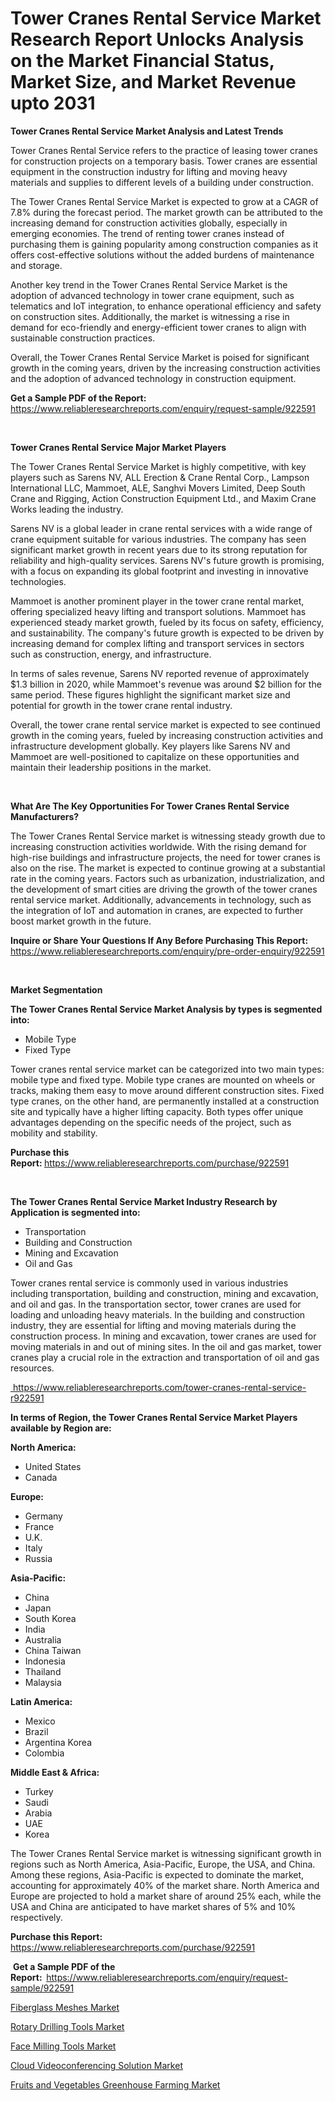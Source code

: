 <p><h1>Tower Cranes Rental Service Market Research Report Unlocks Analysis on the Market Financial Status, Market Size, and Market Revenue upto 2031</h1></p><p><strong>Tower Cranes Rental Service Market Analysis and Latest Trends</strong></p>
<p><p>Tower Cranes Rental Service refers to the practice of leasing tower cranes for construction projects on a temporary basis. Tower cranes are essential equipment in the construction industry for lifting and moving heavy materials and supplies to different levels of a building under construction. </p><p>The Tower Cranes Rental Service Market is expected to grow at a CAGR of 7.8% during the forecast period. The market growth can be attributed to the increasing demand for construction activities globally, especially in emerging economies. The trend of renting tower cranes instead of purchasing them is gaining popularity among construction companies as it offers cost-effective solutions without the added burdens of maintenance and storage.</p><p>Another key trend in the Tower Cranes Rental Service Market is the adoption of advanced technology in tower crane equipment, such as telematics and IoT integration, to enhance operational efficiency and safety on construction sites. Additionally, the market is witnessing a rise in demand for eco-friendly and energy-efficient tower cranes to align with sustainable construction practices.</p><p>Overall, the Tower Cranes Rental Service Market is poised for significant growth in the coming years, driven by the increasing construction activities and the adoption of advanced technology in construction equipment.</p></p>
<p><strong>Get a Sample PDF of the Report:&nbsp;</strong> <a href="https://www.reliableresearchreports.com/enquiry/request-sample/922591">https://www.reliableresearchreports.com/enquiry/request-sample/922591</a></p>
<p>&nbsp;</p>
<p><strong>Tower Cranes Rental Service Major Market Players</strong></p>
<p><p>The Tower Cranes Rental Service Market is highly competitive, with key players such as Sarens NV, ALL Erection & Crane Rental Corp., Lampson International LLC, Mammoet, ALE, Sanghvi Movers Limited, Deep South Crane and Rigging, Action Construction Equipment Ltd., and Maxim Crane Works leading the industry. </p><p>Sarens NV is a global leader in crane rental services with a wide range of crane equipment suitable for various industries. The company has seen significant market growth in recent years due to its strong reputation for reliability and high-quality services. Sarens NV's future growth is promising, with a focus on expanding its global footprint and investing in innovative technologies.</p><p>Mammoet is another prominent player in the tower crane rental market, offering specialized heavy lifting and transport solutions. Mammoet has experienced steady market growth, fueled by its focus on safety, efficiency, and sustainability. The company's future growth is expected to be driven by increasing demand for complex lifting and transport services in sectors such as construction, energy, and infrastructure.</p><p>In terms of sales revenue, Sarens NV reported revenue of approximately $1.3 billion in 2020, while Mammoet's revenue was around $2 billion for the same period. These figures highlight the significant market size and potential for growth in the tower crane rental industry. </p><p>Overall, the tower crane rental service market is expected to see continued growth in the coming years, fueled by increasing construction activities and infrastructure development globally. Key players like Sarens NV and Mammoet are well-positioned to capitalize on these opportunities and maintain their leadership positions in the market.</p></p>
<p>&nbsp;</p>
<p><strong>What Are The Key Opportunities For Tower Cranes Rental Service Manufacturers?</strong></p>
<p><p>The Tower Cranes Rental Service market is witnessing steady growth due to increasing construction activities worldwide. With the rising demand for high-rise buildings and infrastructure projects, the need for tower cranes is also on the rise. The market is expected to continue growing at a substantial rate in the coming years. Factors such as urbanization, industrialization, and the development of smart cities are driving the growth of the tower cranes rental service market. Additionally, advancements in technology, such as the integration of IoT and automation in cranes, are expected to further boost market growth in the future.</p></p>
<p><strong>Inquire or Share Your Questions If Any Before Purchasing This Report:</strong> <a href="https://www.reliableresearchreports.com/enquiry/pre-order-enquiry/922591">https://www.reliableresearchreports.com/enquiry/pre-order-enquiry/922591</a></p>
<p>&nbsp;</p>
<p><strong>Market Segmentation</strong></p>
<p><strong>The Tower Cranes Rental Service Market Analysis by types is segmented into:</strong></p>
<p><ul><li>Mobile Type</li><li>Fixed Type</li></ul></p>
<p><p>Tower cranes rental service market can be categorized into two main types: mobile type and fixed type. Mobile type cranes are mounted on wheels or tracks, making them easy to move around different construction sites. Fixed type cranes, on the other hand, are permanently installed at a construction site and typically have a higher lifting capacity. Both types offer unique advantages depending on the specific needs of the project, such as mobility and stability.</p></p>
<p><strong>Purchase this Report:&nbsp;</strong><a href="https://www.reliableresearchreports.com/purchase/922591">https://www.reliableresearchreports.com/purchase/922591</a></p>
<p>&nbsp;</p>
<p><strong>The Tower Cranes Rental Service Market Industry Research by Application is segmented into:</strong></p>
<p><ul><li>Transportation</li><li>Building and Construction</li><li>Mining and Excavation</li><li>Oil and Gas</li></ul></p>
<p><p>Tower cranes rental service is commonly used in various industries including transportation, building and construction, mining and excavation, and oil and gas. In the transportation sector, tower cranes are used for loading and unloading heavy materials. In the building and construction industry, they are essential for lifting and moving materials during the construction process. In mining and excavation, tower cranes are used for moving materials in and out of mining sites. In the oil and gas market, tower cranes play a crucial role in the extraction and transportation of oil and gas resources.</p></p>
<p><a href="https://www.reliableresearchreports.com/tower-cranes-rental-service-r922591">&nbsp;https://www.reliableresearchreports.com/tower-cranes-rental-service-r922591</a></p>
<p><strong>In terms of Region, the Tower Cranes Rental Service Market Players available by Region are:</strong></p>
<p>
    <p> <strong> North America: </strong>
        <ul>
            <li>United States</li>
            <li>Canada</li>
        </ul>
        </p> 
    <p> <strong> Europe: </strong>
        <ul>
            <li>Germany</li>
            <li>France</li>
            <li>U.K.</li>
            <li>Italy</li>
            <li>Russia</li>
        </ul>
        </p> 
    <p> <strong> Asia-Pacific: </strong>
        <ul>
            <li>China</li>
            <li>Japan</li>
            <li>South Korea</li>
            <li>India</li>
            <li>Australia</li>
            <li>China Taiwan</li>
            <li>Indonesia</li>
            <li>Thailand</li>
            <li>Malaysia</li>
        </ul>
        </p> 
    <p> <strong> Latin America: </strong>
        <ul>
            <li>Mexico</li>
            <li>Brazil</li>
            <li>Argentina Korea</li>
            <li>Colombia</li>
        </ul>
        </p> 
    <p> <strong> Middle East & Africa: </strong>
        <ul>
            <li>Turkey</li>
            <li>Saudi</li>
            <li>Arabia</li>
            <li>UAE</li>
            <li>Korea</li>
        </ul>
    </p>
    </p>
<p><p>The Tower Cranes Rental Service market is witnessing significant growth in regions such as North America, Asia-Pacific, Europe, the USA, and China. Among these regions, Asia-Pacific is expected to dominate the market, accounting for approximately 40% of the market share. North America and Europe are projected to hold a market share of around 25% each, while the USA and China are anticipated to have market shares of 5% and 10% respectively.</p></p>
<p><strong>Purchase this Report: </strong><a href="https://www.reliableresearchreports.com/purchase/922591">https://www.reliableresearchreports.com/purchase/922591</a></p>
<p>&nbsp;<strong>Get a Sample PDF of the Report:&nbsp;&nbsp;</strong><a href="https://www.reliableresearchreports.com/enquiry/request-sample/922591">https://www.reliableresearchreports.com/enquiry/request-sample/922591</a></p>
<p><strong></strong></p>
<p><p><a href="https://www.linkedin.com/pulse/fiberglass-meshes-market-share-size-trends-industry-analysis-rvaxf?trackingId=ZhAqKEDMRVe66ggsySyEaA%3D%3D">Fiberglass Meshes Market</a></p><p><a href="https://medium.com/@max.sanderson5645/global-rotary-drilling-tools-market-size-is-expected-to-reach-at-a-cagr-of-13-4-8ba1bdaccd23">Rotary Drilling Tools Market</a></p><p><a href="https://medium.com/@connor.marshall794/face-milling-tools-market-size-share-trends-analysis-report-by-end-use-milling-flat-d0040ec821ee">Face Milling Tools Market</a></p><p><a href="https://github.com/nicoletavirag/Market-Research-Report-List-4/blob/main/cloud-videoconferencing-solution-market.md">Cloud Videoconferencing Solution Market</a></p><p><a href="https://github.com/btwcqfvq34/Market-Research-Report-List-2/blob/main/fruits-and-vegetables-greenhouse-farming-market.md">Fruits and Vegetables Greenhouse Farming Market</a></p></p>